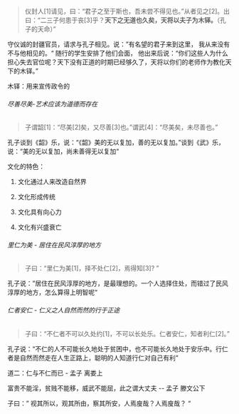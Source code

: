 > 仪封人[1]请见，曰：“君子之至于斯也，吾未尝不得见也。”从者见之[2]。出曰：“二三子何患于丧[3]乎？**天下之无道也久矣，天将以夫子为木铎。**（孔子的天命）”

守仪诚的封疆官员，请求与孔子相见。说：”有名望的君子来到这里， 我从来没有不与他相见的。“ 随行的学生安排了他们会面， 他出来后说：“你们这些人为什么担心失去官位呢？天下没有正道的时期已经够久了，天将以你们的老师作为教化天下的木铎。”

木铎：用来宣传政令的



######  尽善尽美-艺术应该为道德而存在 

>  子谓韶[1]：“尽美[2]矣，又尽善[3]也。”谓武[4]：“尽美矣，未尽善也。”

孔子谈到《韶》乐，说：“《韶》美的无以复加，善的无以复加。”谈到《武》乐，说：“美的无以复加，尚未善得无以复加“

文化的特色：

1. 文化通过人来改造自然界

2. 文化形成传统

3. 文化具有向心力

4. 文化有兴盛衰亡

   

###### 里仁为美 - 居住在民风淳厚的地方

> 子曰：“里仁为美[1]，择不处仁[2]，焉得知[3]? ”

孔子说：”居住在民风淳厚的地方，是最理想的。一个人选择住处，而错过了民风淳厚的地方，怎么算得上明智呢“



###### 仁者安仁 -  仁义之人自然而然的行于正途

> 子曰：“不仁者不可以久处约[1]，不可以长处乐。仁者安仁，知者利仁[2]。” 

孔子说：“不仁的人不可能长久地处于贫困中，也不可能长久地处于安乐中。行仁者是自然而然走在人生正路上，聪明的人知道行仁对自己有利”

道二：仁与不仁而已	- 孟子 离娄上

富贵不能淫，贫贱不能移，威武不能屈，此之谓大丈夫	-- 孟子 滕文公下

子曰：” 视其所以，观其所由，察其所安，人焉廋哉？人焉廋哉？ “

